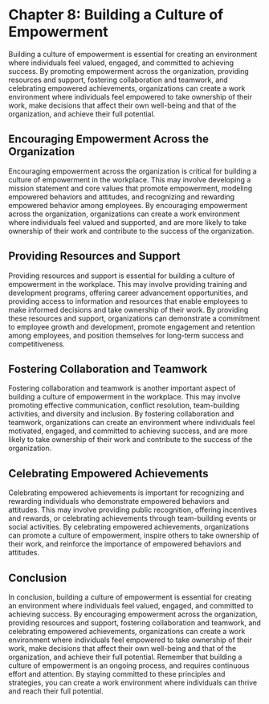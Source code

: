 Chapter 8: Building a Culture of Empowerment
============================================

Building a culture of empowerment is essential for creating an environment where individuals feel valued, engaged, and committed to achieving success. By promoting empowerment across the organization, providing resources and support, fostering collaboration and teamwork, and celebrating empowered achievements, organizations can create a work environment where individuals feel empowered to take ownership of their work, make decisions that affect their own well-being and that of the organization, and achieve their full potential.

Encouraging Empowerment Across the Organization
-----------------------------------------------

Encouraging empowerment across the organization is critical for building a culture of empowerment in the workplace. This may involve developing a mission statement and core values that promote empowerment, modeling empowered behaviors and attitudes, and recognizing and rewarding empowered behavior among employees. By encouraging empowerment across the organization, organizations can create a work environment where individuals feel valued and supported, and are more likely to take ownership of their work and contribute to the success of the organization.

Providing Resources and Support
-------------------------------

Providing resources and support is essential for building a culture of empowerment in the workplace. This may involve providing training and development programs, offering career advancement opportunities, and providing access to information and resources that enable employees to make informed decisions and take ownership of their work. By providing these resources and support, organizations can demonstrate a commitment to employee growth and development, promote engagement and retention among employees, and position themselves for long-term success and competitiveness.

Fostering Collaboration and Teamwork
------------------------------------

Fostering collaboration and teamwork is another important aspect of building a culture of empowerment in the workplace. This may involve promoting effective communication, conflict resolution, team-building activities, and diversity and inclusion. By fostering collaboration and teamwork, organizations can create an environment where individuals feel motivated, engaged, and committed to achieving success, and are more likely to take ownership of their work and contribute to the success of the organization.

Celebrating Empowered Achievements
----------------------------------

Celebrating empowered achievements is important for recognizing and rewarding individuals who demonstrate empowered behaviors and attitudes. This may involve providing public recognition, offering incentives and rewards, or celebrating achievements through team-building events or social activities. By celebrating empowered achievements, organizations can promote a culture of empowerment, inspire others to take ownership of their work, and reinforce the importance of empowered behaviors and attitudes.

Conclusion
----------

In conclusion, building a culture of empowerment is essential for creating an environment where individuals feel valued, engaged, and committed to achieving success. By encouraging empowerment across the organization, providing resources and support, fostering collaboration and teamwork, and celebrating empowered achievements, organizations can create a work environment where individuals feel empowered to take ownership of their work, make decisions that affect their own well-being and that of the organization, and achieve their full potential. Remember that building a culture of empowerment is an ongoing process, and requires continuous effort and attention. By staying committed to these principles and strategies, you can create a work environment where individuals can thrive and reach their full potential.

